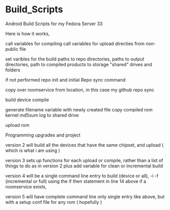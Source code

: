 # Build_Scripts
Android Build Scripts for my Fedora Server 33 

Here is how it works,

call variables for compiling
call variables for upload directies from non-public file 

set varibles for the build
   paths to repo directories, 
   paths to output directories,
   path to compiled products to storage "shared" drives and folders

if not performed 
   repo init
      and initial Repo sync command
    
copy over roomservice from location, in this case my github
    repo sync

build device
compile 

generate filename variable with newly created file
copy compiled rom
              kernel
              md5sum
              log
       to shared drive
 
 upload rom
 
 Programming upgrades and project
 
 version 2 
 will build all the devices that have the same chipset, and upload ( which is what i am using )
 
 version 3 
 sets up functions for each upload or compile, rather than a list of things to do as in version 2
   plus add variable for clean or incremental build
  
 version 4 will be a single command line entry to build (device or all), -i -f (incremental or full)
     using the if then statement in line 14 above
     if a roomservice exists,
     
 version 5 will have complete command line only single entry like above, but with a setup conf file for any rom
    ( hopefully )
   
 

